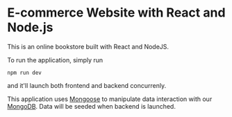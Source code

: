 # E-commerce Website with React and Node.js

This is an online bookstore built with React and NodeJS.

To run the application, simply run 

`npm run dev`

and it'll launch both frontend and backend concurrenly.

This application uses [Mongoose](https://mongoosejs.com/) to manipulate data interaction with our [MongoDB](https://www.mongodb.com/). Data will be seeded when backend is launched. 

